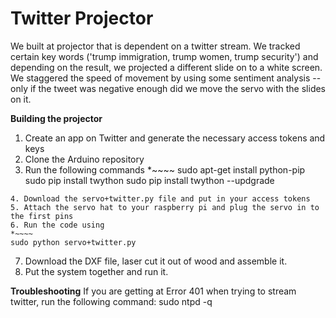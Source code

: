 # Twitter Projector

We built at projector that is dependent on a twitter stream. We tracked certain key words ('trump immigration, trump women, trump security') and depending on the result, we projected a different slide on to a white screen. We staggered the speed of movement by using some sentiment analysis -- only if the tweet was negative enough did we move the servo with the slides on it. 

**Building the projector** 
1. Create an app on Twitter and generate the necessary access tokens and keys
2. Clone the Arduino repository 
3. Run the following commands
  *~~~~
  sudo apt-get install python-pip 
  sudo pip install twython 
  sudo pip install twython --updgrade 
  ~~~~
4. Download the servo+twitter.py file and put in your access tokens 
5. Attach the servo hat to your raspberry pi and plug the servo in to the first pins 
6. Run the code using 
  *~~~~
  sudo python servo+twitter.py 
  ~~~~
7. Download the DXF file, laser cut it out of wood and assemble it. 
8. Put the system together and run it. 

**Troubleshooting** 
If you are getting at Error 401 when trying to stream twitter, run the following command: 
sudo ntpd -q
